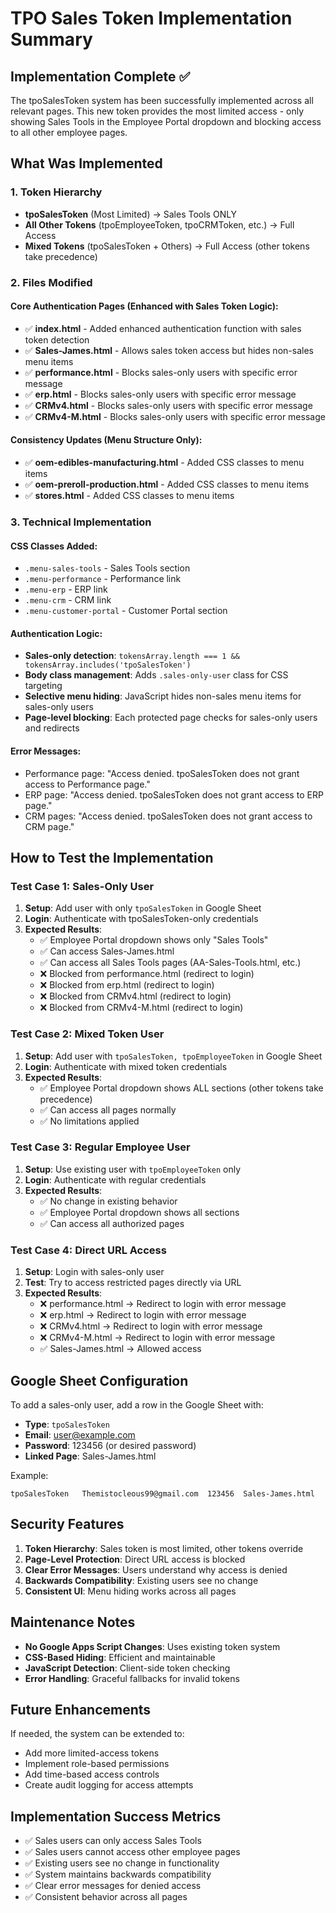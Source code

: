 # TPO Sales Token Implementation Summary

## Implementation Complete ✅

The tpoSalesToken system has been successfully implemented across all relevant pages. This new token provides the most limited access - only showing Sales Tools in the Employee Portal dropdown and blocking access to all other employee pages.

## What Was Implemented

### 1. Token Hierarchy
- **tpoSalesToken** (Most Limited) → Sales Tools ONLY
- **All Other Tokens** (tpoEmployeeToken, tpoCRMToken, etc.) → Full Access
- **Mixed Tokens** (tpoSalesToken + Others) → Full Access (other tokens take precedence)

### 2. Files Modified

#### Core Authentication Pages (Enhanced with Sales Token Logic):
- ✅ **index.html** - Added enhanced authentication function with sales token detection
- ✅ **Sales-James.html** - Allows sales token access but hides non-sales menu items
- ✅ **performance.html** - Blocks sales-only users with specific error message
- ✅ **erp.html** - Blocks sales-only users with specific error message  
- ✅ **CRMv4.html** - Blocks sales-only users with specific error message
- ✅ **CRMv4-M.html** - Blocks sales-only users with specific error message

#### Consistency Updates (Menu Structure Only):
- ✅ **oem-edibles-manufacturing.html** - Added CSS classes to menu items
- ✅ **oem-preroll-production.html** - Added CSS classes to menu items
- ✅ **stores.html** - Added CSS classes to menu items

### 3. Technical Implementation

#### CSS Classes Added:
- `.menu-sales-tools` - Sales Tools section
- `.menu-performance` - Performance link
- `.menu-erp` - ERP link
- `.menu-crm` - CRM link
- `.menu-customer-portal` - Customer Portal section

#### Authentication Logic:
- **Sales-only detection**: `tokensArray.length === 1 && tokensArray.includes('tpoSalesToken')`
- **Body class management**: Adds `.sales-only-user` class for CSS targeting
- **Selective menu hiding**: JavaScript hides non-sales menu items for sales-only users
- **Page-level blocking**: Each protected page checks for sales-only users and redirects

#### Error Messages:
- Performance page: "Access denied. tpoSalesToken does not grant access to Performance page."
- ERP page: "Access denied. tpoSalesToken does not grant access to ERP page."
- CRM pages: "Access denied. tpoSalesToken does not grant access to CRM page."

## How to Test the Implementation

### Test Case 1: Sales-Only User
1. **Setup**: Add user with only `tpoSalesToken` in Google Sheet
2. **Login**: Authenticate with tpoSalesToken-only credentials
3. **Expected Results**:
   - ✅ Employee Portal dropdown shows only "Sales Tools"
   - ✅ Can access Sales-James.html
   - ✅ Can access all Sales Tools pages (AA-Sales-Tools.html, etc.)
   - ❌ Blocked from performance.html (redirect to login)
   - ❌ Blocked from erp.html (redirect to login)
   - ❌ Blocked from CRMv4.html (redirect to login)
   - ❌ Blocked from CRMv4-M.html (redirect to login)

### Test Case 2: Mixed Token User
1. **Setup**: Add user with `tpoSalesToken, tpoEmployeeToken` in Google Sheet
2. **Login**: Authenticate with mixed token credentials
3. **Expected Results**:
   - ✅ Employee Portal dropdown shows ALL sections (other tokens take precedence)
   - ✅ Can access all pages normally
   - ✅ No limitations applied

### Test Case 3: Regular Employee User
1. **Setup**: Use existing user with `tpoEmployeeToken` only
2. **Login**: Authenticate with regular credentials
3. **Expected Results**:
   - ✅ No change in existing behavior
   - ✅ Employee Portal dropdown shows all sections
   - ✅ Can access all authorized pages

### Test Case 4: Direct URL Access
1. **Setup**: Login with sales-only user
2. **Test**: Try to access restricted pages directly via URL
3. **Expected Results**:
   - ❌ performance.html → Redirect to login with error message
   - ❌ erp.html → Redirect to login with error message
   - ❌ CRMv4.html → Redirect to login with error message
   - ❌ CRMv4-M.html → Redirect to login with error message
   - ✅ Sales-James.html → Allowed access

## Google Sheet Configuration

To add a sales-only user, add a row in the Google Sheet with:
- **Type**: `tpoSalesToken`
- **Email**: user@example.com
- **Password**: 123456 (or desired password)
- **Linked Page**: Sales-James.html

Example:
```
tpoSalesToken	Themistocleous99@gmail.com	123456	Sales-James.html
```

## Security Features

1. **Token Hierarchy**: Sales token is most limited, other tokens override
2. **Page-Level Protection**: Direct URL access is blocked
3. **Clear Error Messages**: Users understand why access is denied
4. **Backwards Compatibility**: Existing users see no change
5. **Consistent UI**: Menu hiding works across all pages

## Maintenance Notes

- **No Google Apps Script Changes**: Uses existing token system
- **CSS-Based Hiding**: Efficient and maintainable
- **JavaScript Detection**: Client-side token checking
- **Error Handling**: Graceful fallbacks for invalid tokens

## Future Enhancements

If needed, the system can be extended to:
- Add more limited-access tokens
- Implement role-based permissions
- Add time-based access controls
- Create audit logging for access attempts

## Implementation Success Metrics

- ✅ Sales users can only access Sales Tools
- ✅ Sales users cannot access other employee pages
- ✅ Existing users see no change in functionality
- ✅ System maintains backwards compatibility
- ✅ Clear error messages for denied access
- ✅ Consistent behavior across all pages